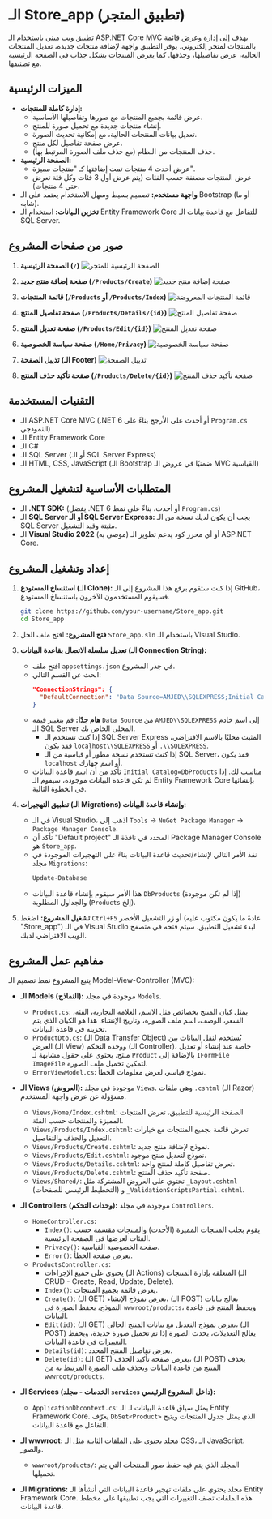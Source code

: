 # الـ Store_app (تطبيق المتجر)

تطبيق ويب مبني باستخدام الـ ASP.NET Core MVC يهدف إلى إدارة وعرض قائمة بالمنتجات لمتجر إلكتروني. يوفر التطبيق واجهة لإضافة منتجات جديدة، تعديل المنتجات الحالية، عرض تفاصيلها، وحذفها. كما يعرض المنتجات بشكل جذاب في الصفحة الرئيسية مع تصنيفها.

## الميزات الرئيسية

*   **إدارة كاملة للمنتجات:**
    *   عرض قائمة بجميع المنتجات مع صورها وتفاصيلها الأساسية.
    *   إنشاء منتجات جديدة مع تحميل صورة للمنتج.
    *   تعديل بيانات المنتجات الحالية، مع إمكانية تحديث الصورة.
    *   عرض صفحة تفاصيل لكل منتج.
    *   حذف المنتجات من النظام (مع حذف ملف الصورة المرتبط بها).
*   **الصفحة الرئيسية:**
    *   عرض أحدث 4 منتجات تمت إضافتها كـ "منتجات مميزة".
    *   عرض المنتجات مصنفة حسب الفئات (يتم عرض أول 3 فئات وكل فئة تعرض حتى 4 منتجات).
*   **واجهة مستخدم:** تصميم بسيط وسهل الاستخدام يعتمد على الـ Bootstrap (أو ما شابه).
*   **تخزين البيانات:** استخدام الـ Entity Framework Core للتفاعل مع قاعدة بيانات الـ SQL Server.

## صور من صفحات المشروع

1.  **الصفحة الرئيسية (`/`)**
    ![الصفحة الرئيسية للمتجر](screenshots/home-page-slider.png)

2.  **صفحة إضافة منتج جديد (`/Products/Create`)**
    ![صفحة إضافة منتج جديد](screenshots/create-new-product.png)

3.  **قائمة المنتجات (`/Products` أو `/Products/Index`)**
    ![قائمة المنتجات المعروضة](screenshots/product-list.png)

4.  **صفحة تفاصيل المنتج (`/Products/Details/{id}`)**
    ![صفحة تفاصيل المنتج](screenshots/product-details.png)

5.  **صفحة تعديل المنتج (`/Products/Edit/{id}`)**
    ![صفحة تعديل المنتج](screenshots/edit-product.png)

6.  **صفحة سياسة الخصوصية (`/Home/Privacy`)**
    ![صفحة سياسة الخصوصية](screenshots/privacy-policy.png)

7.  **تذييل الصفحة (الـ Footer)**
    ![تذييل الصفحة](screenshots/footer.png)

8.  **صفحة تأكيد حذف المنتج (`/Products/Delete/{id}`)**
    ![صفحة تأكيد حذف المنتج](screenshots/delete-product-confirmation.png)

## التقنيات المستخدمة

*   الـ ASP.NET Core MVC (.NET 6 أو أحدث على الأرجح بناءً على `Program.cs` النموذجي)
*   الـ Entity Framework Core
*   الـ C#
*   الـ SQL Server (أو الـ SQL Server Express)
*   الـ HTML, CSS, JavaScript (الـ Bootstrap ضمنيًا في عروض الـ MVC القياسية)

## المتطلبات الأساسية لتشغيل المشروع

*   الـ **.NET SDK:** (يفضل .NET 6 أو أحدث، بناءً على نمط `Program.cs`)
*   الـ **SQL Server أو الـ SQL Server Express:** يجب أن يكون لديك نسخة من الـ SQL Server مثبتة وقيد التشغيل.
*   الـ **Visual Studio 2022** (موصى به) أو أي محرر كود يدعم تطوير الـ ASP.NET Core.

## إعداد وتشغيل المشروع

1.  **استنساخ المستودع (الـ Clone):**
    إذا كنت ستقوم برفع هذا المشروع إلى الـ GitHub، فسيقوم المستخدمون الآخرون باستنساخ المستودع.
    ```bash
    git clone https://github.com/your-username/Store_app.git
    cd Store_app
    ```

2.  **فتح المشروع:**
    افتح ملف الحل `Store_app.sln` باستخدام الـ Visual Studio.

3.  **تعديل سلسلة الاتصال بقاعدة البيانات (الـ Connection String):**
    *   افتح ملف `appsettings.json` في جذر المشروع.
    *   ابحث عن القسم التالي:
        ```json
        "ConnectionStrings": {
          "DefaultConnection": "Data Source=AMJED\\SQLEXPRESS;Initial Catalog=DbProducts;Integrated Security=True;Connect Timeout=30;Encrypt=False;TrustServerCertificate=False;ApplicationIntent=ReadWrite;MultiSubnetFailover=False"
        }
        ```
    *   **هام جدًا:** قم بتغيير قيمة `Data Source` من `AMJED\\SQLEXPRESS` إلى اسم خادم الـ SQL Server المحلي الخاص بك.
        *   إذا كنت تستخدم الـ SQL Server Express المثبت محليًا بالاسم الافتراضي، فقد يكون `localhost\\SQLEXPRESS` أو `.\\SQLEXPRESS`.
        *   إذا كنت تستخدم نسخة مطور أو قياسية من الـ SQL Server، فقد يكون `localhost` أو اسم جهازك.
    *   تأكد من أن اسم قاعدة البيانات `Initial Catalog=DbProducts` مناسب لك. إذا لم تكن قاعدة البيانات موجودة، سيقوم الـ Entity Framework Core بإنشائها في الخطوة التالية.

4.  **تطبيق التهجيرات (الـ Migrations) وإنشاء قاعدة البيانات:**
    *   في الـ Visual Studio، اذهب إلى `Tools` -> `NuGet Package Manager` -> `Package Manager Console`.
    *   تأكد أن "Default project" المحدد في نافذة الـ Package Manager Console هو `Store_app`.
    *   نفذ الأمر التالي لإنشاء/تحديث قاعدة البيانات بناءً على التهجيرات الموجودة في مجلد `Migrations`:
        ```powershell
        Update-Database
        ```
    *   هذا الأمر سيقوم بإنشاء قاعدة البيانات `DbProducts` (إذا لم تكن موجودة) والجداول المطلوبة (`Products` إلخ).

5.  **تشغيل المشروع:**
    اضغط `Ctrl+F5` أو زر التشغيل الأخضر (عادةً ما يكون مكتوب عليه "Store_app") في الـ Visual Studio لبدء تشغيل التطبيق. سيتم فتحه في متصفح الويب الافتراضي لديك.

## مفاهيم عمل المشروع

يتبع المشروع نمط تصميم الـ Model-View-Controller (MVC):

*   **الـ Models (النماذج):** موجودة في مجلد `Models`.
    *   `Product.cs`: يمثل كيان المنتج بخصائص مثل الاسم، العلامة التجارية، الفئة، السعر، الوصف، اسم ملف الصورة، وتاريخ الإنشاء. هذا هو الكيان الذي يتم تخزينه في قاعدة البيانات.
    *   `ProductDto.cs`: (الـ Data Transfer Object) يُستخدم لنقل البيانات بين العرض (الـ View) ووحدة التحكم (الـ Controller)، خاصة عند إنشاء أو تعديل منتج. يحتوي على حقول مشابهة لـ `Product` بالإضافة إلى `IFormFile ImageFile` لتمكين تحميل ملف الصورة.
    *   `ErrorViewModel.cs`: نموذج قياسي لعرض معلومات الخطأ.

*   **الـ Views (العروض):** موجودة في مجلد `Views`. وهي ملفات `.cshtml` (الـ Razor) مسؤولة عن عرض واجهة المستخدم.
    *   `Views/Home/Index.cshtml`: الصفحة الرئيسية للتطبيق، تعرض المنتجات المميزة والمنتجات حسب الفئة.
    *   `Views/Products/Index.cshtml`: تعرض قائمة بجميع المنتجات مع خيارات التعديل والحذف والتفاصيل.
    *   `Views/Products/Create.cshtml`: نموذج لإضافة منتج جديد.
    *   `Views/Products/Edit.cshtml`: نموذج لتعديل منتج موجود.
    *   `Views/Products/Details.cshtml`: تعرض تفاصيل كاملة لمنتج واحد.
    *   `Views/Products/Delete.cshtml`: صفحة تأكيد حذف المنتج.
    *   `Views/Shared/`: تحتوي على العروض المشتركة مثل `_Layout.cshtml` (التخطيط الرئيسي للصفحات) و `_ValidationScriptsPartial.cshtml`.

*   **الـ Controllers (وحدات التحكم):** موجودة في مجلد `Controllers`.
    *   `HomeController.cs`:
        *   `Index()`: يقوم بجلب المنتجات المميزة (الأحدث) والمنتجات مقسمة حسب الفئات لعرضها في الصفحة الرئيسية.
        *   `Privacy()`: صفحة الخصوصية القياسية.
        *   `Error()`: يعرض صفحة الخطأ.
    *   `ProductsController.cs`:
        *   يحتوي على جميع الإجراءات (الـ Actions) المتعلقة بإدارة المنتجات (الـ CRUD - Create, Read, Update, Delete).
        *   `Index()`: يعرض قائمة بجميع المنتجات.
        *   `Create()`: (الـ GET) يعرض نموذج الإنشاء، (الـ POST) يعالج بيانات النموذج، يحفظ الصورة في `wwwroot/products`، ويحفظ المنتج في قاعدة البيانات.
        *   `Edit(id)`: (الـ GET) يعرض نموذج التعديل مع بيانات المنتج الحالي، (الـ POST) يعالج التعديلات، يحدث الصورة إذا تم تحميل صورة جديدة، ويحفظ التغييرات في قاعدة البيانات.
        *   `Details(id)`: يعرض تفاصيل المنتج المحدد.
        *   `Delete(id)`: (الـ GET) يعرض صفحة تأكيد الحذف، (الـ POST) يحذف المنتج من قاعدة البيانات ويحذف ملف الصورة المرتبط به من `wwwroot/products`.

*   **الـ Services (الخدمات - مجلد `services` داخل المشروع الرئيسي):**
    *   `ApplicationDbcontext.cs`: يمثل سياق قاعدة البيانات لـ الـ Entity Framework Core. يعرّف `DbSet<Product>` الذي يمثل جدول المنتجات ويتيح التفاعل مع قاعدة البيانات.

*   **الـ wwwroot:** مجلد يحتوي على الملفات الثابتة مثل الـ CSS، الـ JavaScript، والصور.
    *   `wwwroot/products/`: المجلد الذي يتم فيه حفظ صور المنتجات التي يتم تحميلها.

*   **الـ Migrations:** مجلد يحتوي على ملفات تهجير قاعدة البيانات التي أنشأها الـ Entity Framework Core. هذه الملفات تصف التغييرات التي يجب تطبيقها على مخطط قاعدة البيانات.
